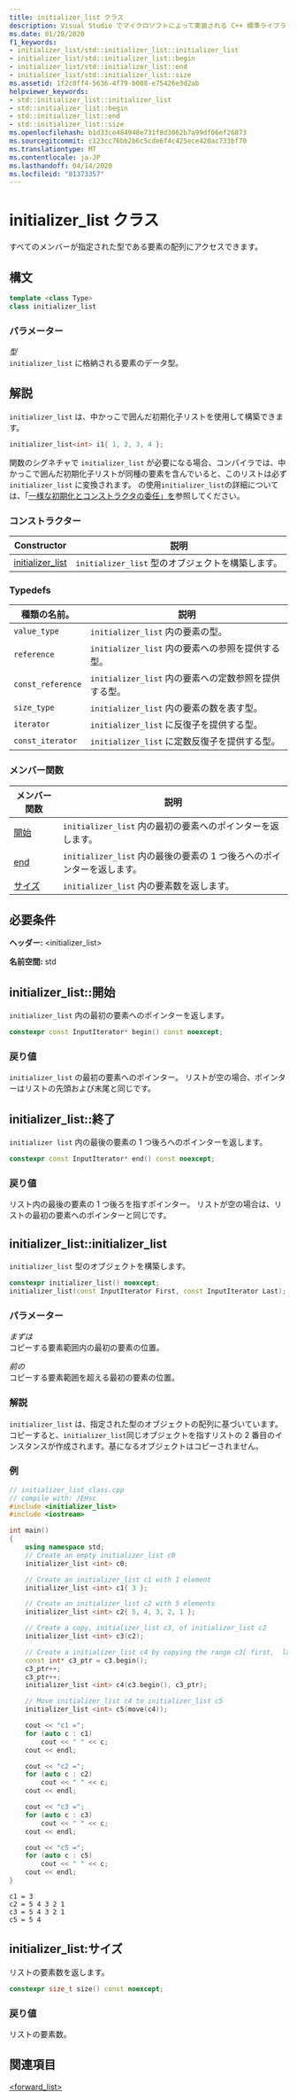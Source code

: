 ```yaml
---
title: initializer_list クラス
description: Visual Studio でマイクロソフトによって実装される C++ 標準ライブラリのinitializer_list クラスの参照。
ms.date: 01/28/2020
f1_keywords:
- initializer_list/std::initializer_list::initializer_list
- initializer_list/std::initializer_list::begin
- initializer_list/std::initializer_list::end
- initializer_list/std::initializer_list::size
ms.assetid: 1f2c0ff4-5636-4f79-b008-e75426e3d2ab
helpviewer_keywords:
- std::initializer_list::initializer_list
- std::initializer_list::begin
- std::initializer_list::end
- std::initializer_list::size
ms.openlocfilehash: b1d33ce484948e731f8d3062b7a99df06ef26073
ms.sourcegitcommit: c123cc76bb2b6c5cde6f4c425ece420ac733bf70
ms.translationtype: MT
ms.contentlocale: ja-JP
ms.lasthandoff: 04/14/2020
ms.locfileid: "81373357"
---
```

# <a name="initializer_list-class"></a>initializer_list クラス

すべてのメンバーが指定された型である要素の配列にアクセスできます。

## <a name="syntax"></a>構文

```cpp
template <class Type>
class initializer_list
```

### <a name="parameters"></a>パラメーター

*型*\
`initializer_list` に格納される要素のデータ型。

## <a name="remarks"></a>解説

`initializer_list` は、中かっこで囲んだ初期化子リストを使用して構築できます。

```cpp
initializer_list<int> i1{ 1, 2, 3, 4 };
```

関数のシグネチャで `initializer_list` が必要になる場合、コンパイラでは、中かっこで囲んだ初期化子リストが同種の要素を含んでいると、このリストは必ず `initializer_list` に変換されます。 の使用`initializer_list`の詳細については、「[一様な初期化とコンストラクタの委任」を](../cpp/uniform-initialization-and-delegating-constructors.md)参照してください。

### <a name="constructors"></a>コンストラクター

|Constructor|説明|
|-|-|
|[initializer_list](#initializer_list)|`initializer_list` 型のオブジェクトを構築します。|

### <a name="typedefs"></a>Typedefs

|種類の名前。|説明|
|-|-|
|`value_type`|`initializer_list` 内の要素の型。|
|`reference`|`initializer_list` 内の要素への参照を提供する型。|
|`const_reference`|`initializer_list` 内の要素への定数参照を提供する型。|
|`size_type`|`initializer_list` 内の要素の数を表す型。|
|`iterator`|`initializer_list` に反復子を提供する型。|
|`const_iterator`|`initializer_list` に定数反復子を提供する型。|

### <a name="member-functions"></a>メンバー関数

|メンバー関数|説明|
|-|-|
|[開始](#begin)|`initializer_list` 内の最初の要素へのポインターを返します。|
|[end](#end)|`initializer_list` 内の最後の要素の 1 つ後ろへのポインターを返します。|
|[サイズ](#size)|`initializer_list` 内の要素数を返します。|

## <a name="requirements"></a>必要条件

**ヘッダー:** \<initializer_list>

**名前空間:** std

## <a name="initializer_listbegin"></a><a name="begin"></a>initializer_list::開始

`initializer_list` 内の最初の要素へのポインターを返します。

```cpp
constexpr const InputIterator* begin() const noexcept;
```

### <a name="return-value"></a>戻り値

`initializer_list` の最初の要素へのポインター。 リストが空の場合、ポインターはリストの先頭および末尾と同じです。

## <a name="initializer_listend"></a><a name="end"></a>initializer_list::終了

`initializer list` 内の最後の要素の 1 つ後ろへのポインターを返します。

```cpp
constexpr const InputIterator* end() const noexcept;
```

### <a name="return-value"></a>戻り値

リスト内の最後の要素の 1 つ後ろを指すポインター。 リストが空の場合は、リストの最初の要素へのポインターと同じです。

## <a name="initializer_listinitializer_list"></a><a name="initializer_list"></a>initializer_list::initializer_list

`initializer_list` 型のオブジェクトを構築します。

```cpp
constexpr initializer_list() noexcept;
initializer_list(const InputIterator First, const InputIterator Last);
```

### <a name="parameters"></a>パラメーター

*まずは*\
コピーする要素範囲内の最初の要素の位置。

*前の*\
コピーする要素範囲を超える最初の要素の位置。

### <a name="remarks"></a>解説

`initializer_list` は、指定された型のオブジェクトの配列に基づいています。 コピーすると、`initializer_list`同じオブジェクトを指すリストの 2 番目のインスタンスが作成されます。基になるオブジェクトはコピーされません。

### <a name="example"></a>例

```cpp
// initializer_list_class.cpp
// compile with: /EHsc
#include <initializer_list>
#include <iostream>

int main()
{
    using namespace std;
    // Create an empty initializer_list c0
    initializer_list <int> c0;

    // Create an initializer_list c1 with 1 element
    initializer_list <int> c1{ 3 };

    // Create an initializer_list c2 with 5 elements
    initializer_list <int> c2{ 5, 4, 3, 2, 1 };

    // Create a copy, initializer_list c3, of initializer_list c2
    initializer_list <int> c3(c2);

    // Create a initializer_list c4 by copying the range c3[ first,  last)
    const int* c3_ptr = c3.begin();
    c3_ptr++;
    c3_ptr++;
    initializer_list <int> c4(c3.begin(), c3_ptr);

    // Move initializer_list c4 to initializer_list c5
    initializer_list <int> c5(move(c4));

    cout << "c1 =";
    for (auto c : c1)
        cout << " " << c;
    cout << endl;

    cout << "c2 =";
    for (auto c : c2)
        cout << " " << c;
    cout << endl;

    cout << "c3 =";
    for (auto c : c3)
        cout << " " << c;
    cout << endl;

    cout << "c5 =";
    for (auto c : c5)
        cout << " " << c;
    cout << endl;
}
```

```Output
c1 = 3
c2 = 5 4 3 2 1
c3 = 5 4 3 2 1
c5 = 5 4
```

## <a name="initializer_listsize"></a><a name="size"></a>initializer_list:サイズ

リストの要素数を返します。

```cpp
constexpr size_t size() const noexcept;
```

### <a name="return-value"></a>戻り値

リストの要素数。

## <a name="see-also"></a>関連項目

[<forward_list>](../standard-library/forward-list.md)
